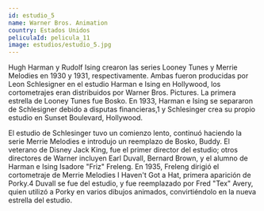 ```yaml
---
id: estudio_5
name: Warner Bros. Animation
country: Estados Unidos
peliculaId: pelicula_11
image: estudios/estudio_5.jpg
---
```


Hugh Harman y Rudolf Ising crearon las series Looney Tunes y Merrie Melodies en 1930 y 1931, respectivamente. 
Ambas fueron producidas por Leon Schlesigner en el estudio Harman e Ising en Hollywood, los cortometrajes eran 
distribuidos por Warner Bros. Pictures. La primera estrella de Looney Tunes fue Bosko. En 1933, Harman e Ising se 
separaron de Schlesigner debido a disputas financieras,1​ y Schlesinger crea su propio estudio en Sunset Boulevard, Hollywood.

El estudio de Schlesinger tuvo un comienzo lento, continuó haciendo la serie Merrie Melodies e introdujo un reemplazo de Bosko, Buddy. 
El veterano de Disney Jack King, fue el primer director del estudio; otros directores de Warner incluyen Earl Duvall, Bernard Brown, 
y el alumno de Harman e Ising Isadore "Friz" Freleng.​ En 1935, Freleng dirigió el cortometraje de Merrie Melodies I Haven't Got a Hat, 
primera aparición de Porky.4​ Duvall se fue del estudio, y fue reemplazado por Fred "Tex" Avery, quien utilizó a Porky en varios dibujos 
animados, convirtiéndolo en la nueva estrella del estudio.